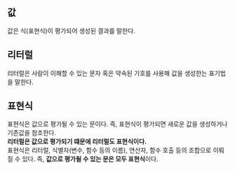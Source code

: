 ## 값
값은 식(표현식)이 평가되어 생성된 결과를 말한다.
<br />

## 리터럴
리터럴은 사람이 이해할 수 있는 문자 혹은 약속된 기호를 사용해 값을 생성한는 표기법을 말한다.
<br />

## 표현식
표현식은 값으로 평가될 수 있는 문이다. 즉, 표현식이 평가되면 새로운 값을 생성하거나 기존값을 참조한다.   
**리터럴은 값으로 평가되기 떄문에 리터럴도 표현식이다.**   
표현식은 리터럴, 식별자(변수, 함수 등의 이름), 연산자, 함수 호출 등의 조합으로 이뤄질 수 있다. 즉, **값으로 평가될 수 있는 문은 모두 표현식**이다.